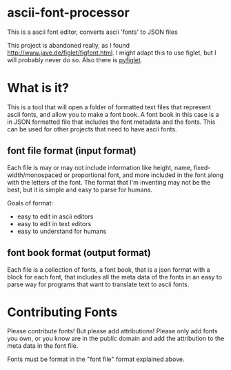 # ascii-font-processor
This is a ascii font editor, converts ascii 'fonts' to JSON files

This project is abandoned really, as I found http://www.jave.de/figlet/figfont.html.  I might adapt this to use figlet, but I will probably never do so. Also there is [pyfiglet](https://www.geeksforgeeks.org/python-ascii-art-using-pyfiglet-module/).

# What is it?

This is a tool that will open a folder of formatted text files that represent ascii fonts, and allow you to make a font book.  A font book in this case is a in JSON formatted file that includes the font metadata and the fonts.  This can be used for other projects that need to have ascii fonts.

## font file format (input format)

Each file is may or may not include information like height, name, fixed-width/monospaced or proportional font, and more included in the font along with the letters of the font. The format that I'm inventing may not be the best, but it is simple and easy to parse for humans. 

Goals of format:
* easy to edit in ascii editors
* easy to edit in text editors
* easy to understand for humans

## font book format (output format)

Each file is a collection of fonts, a font book, that is a json format with a block for each font, that includes all the meta data of the fonts in an easy to parse way for programs that want to translate text to ascii fonts.


# Contributing Fonts

Please contribute fonts! But please add attributions! Please only add fonts you own, or you know are in the public domain and add the attribution to the meta data in the font file.

Fonts must be format in the "font file" format explained above.

